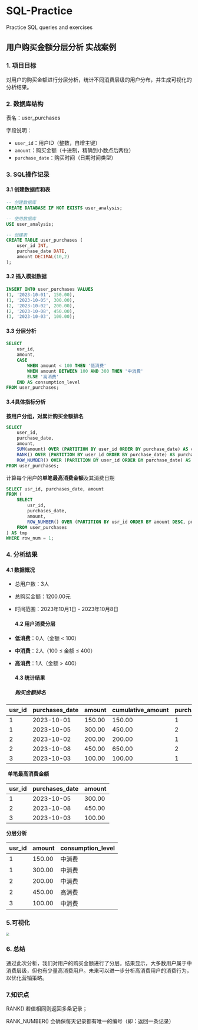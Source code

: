 # SQL-Practice
Practice SQL queries and exercises
## 用户购买金额分层分析 实战案例

### 1. 项目目标

对用户的购买金额进行分层分析，统计不同消费层级的用户分布，并生成可视化的分析结果。

### 2. 数据库结构

表名：user_purchases

字段说明：

 - `user_id`：用户ID（整数，自增主键）
  - `amount`：购买金额（十进制，精确到小数点后两位）
  - `purchase_date`：购买时间（日期时间类型）

### 3. SQL操作记录

   #### 3.1 创建数据库和表

```sql
-- 创建数据库
CREATE DATABASE IF NOT EXISTS user_analysis;

-- 使用数据库
USE user_analysis;

-- 创建表
CREATE TABLE user_purchases (  
    user_id INT,  
    purchase_date DATE,  
    amount DECIMAL(10,2)  
);  

```

   #### 3.2 插入模拟数据

```sql
INSERT INTO user_purchases VALUES  
(1, '2023-10-01', 150.00),  
(1, '2023-10-05', 300.00),  
(2, '2023-10-02', 200.00),  
(2, '2023-10-08', 450.00),  
(3, '2023-10-03', 100.00);  

```

   #### 3.3 分层分析

```sql
SELECT
    usr_id,
    amount,
    CASE
        WHEN amount < 100 THEN '低消费'
        WHEN amount BETWEEN 100 AND 300 THEN '中消费'
        ELSE '高消费'
    END AS consumption_level
FROM user_purchases;
```

#### 3.4具体指标分析

**按用户分组，对累计购买金额排名**  

```sql  
SELECT  
    user_id,  
    purchase_date,  
    amount,  
    SUM(amount) OVER (PARTITION BY user_id ORDER BY purchase_date) AS cumulative_amount,  
    RANK() OVER (PARTITION BY user_id ORDER BY purchase_date) AS purchase_rank,  
    ROW_NUMBER() OVER (PARTITION BY user_id ORDER BY purchase_date) AS purchase_row_num  
FROM user_purchases;  
```

计算每个用户的**单笔最高消费金额**及其消费日期

```sql
SELECT usr_id, purchases_date, amount
FROM (
    SELECT  
        usr_id,  
        purchases_date,  
        amount,  
        ROW_NUMBER() OVER (PARTITION BY usr_id ORDER BY amount DESC, purchases_date DESC) AS row_num
    FROM user_purchases
) AS tmp
WHERE row_num = 1; 
```

### 4. 分析结果

   #### 4.1 数据概况

- 总用户数：3人

- 总购买金额：1200.00元

- 时间范围：2023年10月1日 - 2023年10月8日

  #### 4.2 用户消费分层

- **低消费**：0人（金额 < 100）

- **中消费**：2人（100 ≤ 金额 ≤ 400）

- **高消费**：1人（金额 > 400）

  #### 4.3 统计结果

  ##### **购买金额排名**

| usr_id | purchases_date | amount | cumulative_amount | purchase_rank | purchase_row_num |
| ------ | -------------- | ------ | ----------------- | ------------- | ---------------- |
| 1      | 2023-10-01     | 150.00 | 150.00            | 1             | 1                |
| 1      | 2023-10-05     | 300.00 | 450.00            | 2             | 2                |
| 2      | 2023-10-02     | 200.00 | 200.00            | 1             | 1                |
| 2      | 2023-10-08     | 450.00 | 650.00            | 2             | 2                |
| 3      | 2023-10-03     | 100.00 | 100.00            | 1             | 1                |

​       **单笔最高消费金额**

| usr_id | purchases_date | amount |
| ------ | -------------- | ------ |
| 1      | 2023-10-05     | 300.00 |
| 2      | 2023-10-08     | 450.00 |
| 3      | 2023-10-03     | 100.00 |

  **分层分析**

| usr_id | amount | consumption_level |
| ------ | ------ | ----------------- |
| 1      | 150.00 | 中消费            |
| 1      | 300.00 | 中消费            |
| 2      | 200.00 | 中消费            |
| 2      | 450.00 | 高消费            |
| 3      | 100.00 | 中消费            |

### 5.可视化

<img src="C:\Users\millie\Pictures\Screenshots\屏幕截图 2025-03-25 102229.png" style="zoom:50%;" />

### 6. 总结

通过此次分析，我们对用户的购买金额进行了分层。结果显示，大多数用户属于中消费层级，但也有少量高消费用户。未来可以进一步分析高消费用户的消费行为，以优化营销策略。



### 7.知识点

RANK() 若值相同则返回多条记录；

RANK_NUMBER() 会确保每天记录都有唯一的编号（即：返回一条记录）



